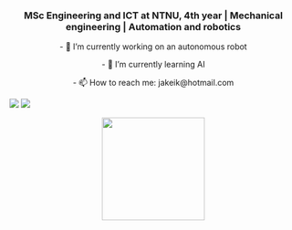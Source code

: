 ### <p align="center">MSc Engineering and ICT at NTNU, 4th year | Mechanical engineering | Automation and robotics</p>



<p align="center">- 🔭 I’m currently working on an autonomous robot</p>
<p align="center">- 🌱 I’m currently learning AI</p>
<p align="center">- 📫 How to reach me: jakeik@hotmail.com</p>

  
<p href="https://github.com/JakobEik/github-stats">

![](https://github.com/JakobEik/github-stats/blob/master/generated/overview.svg)
![](https://github.com/JakobEik/github-stats/blob/master/generated/languages.svg)

</p>

<p align="center">
<img height="180em" src="https://github-readme-stats.vercel.app/api?username=JakobEik&show_icons=true&hide_border=true&&count_private=true&include_all_commits=true" />
</p>

